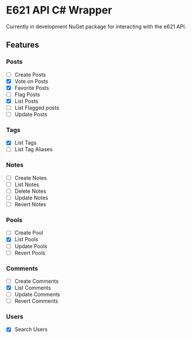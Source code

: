 # E621 API C# Wrapper

Currently in development NuGet package for interacting with the e621 API.

## Features

### Posts

- [ ] Create Posts
- [x] Vote on Posts
- [x] Favorite Posts
- [ ] Flag Posts
- [x] List Posts
- [ ] List Flagged posts
- [ ] Update Posts

### Tags

- [x] List Tags
- [ ] List Tag Aliases

### Notes

- [ ] Create Notes
- [ ] List Notes
- [ ] Delete Notes
- [ ] Update Notes
- [ ] Revert Notes

### Pools

- [ ] Create Pool
- [x] List Pools
- [ ] Update Pools
- [ ] Revert Pools

### Comments

- [ ] Create Comments
- [x] List Comments
- [ ] Update Comments
- [ ] Revert Comments

### Users
- [x] Search Users
